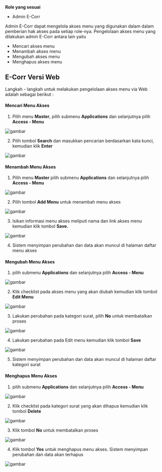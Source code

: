 **Role yang sesuai**

- Admin E-Corr

Admin E-Corr dapat mengelola akses menu yang digunakan dalam dalam pemberian hak akses pada setiap role-nya. Pengelolaan akses menu yang dilakukan admin E-Corr antara lain yaitu

- Mencari akses menu
- Menambah akses menu
- Mengubah akses menu
- Menghapus akses menu

## **E-Corr Versi Web**

Langkah - langkah untuk melakukan pengelolaan akses menu via Web adalah sebagai berikut :

#### **Mencari Menu Akses**

1.    Pilih menu **Master**, pilih submenu **Applications** dan selanjutnya pilih **Access - Menu**

![gambar](DataMaster/SC_DataMaster/DM1.png)

2.    Pilih tombol **Search** dan masukkan pencarian berdasarkan kata kunci, kemudian klik **Enter**

![gambar](DataMaster/SC_DataMaster/DM2.png)

#### **Menambah Menu Akses**

1.    Pilih menu **Master** pilih submenu **Applications** dan selanjutnya pilih **Access - Menu**

![gambar](DataMaster/SC_DataMaster/DM1.png)

2.    Pilih tombol **Add Menu** untuk menambah menu akses

![gambar](DataMaster/SC_DataMaster/DM3.png)

3.    Isikan informasi menu akses meliputi nama dan link akses menu kemudian klik tombol **Save.**

![gambar](DataMaster/SC_DataMaster/DM4.png)

4.    Sistem menyimpan perubahan dan data akan muncul di halaman daftar menu akses

#### **Mengubah Menu Akses**

1.    pilih submenu **Applications** dan selanjutnya pilih **Access - Menu**

![gambar](DataMaster/SC_DataMaster/DM1.png)

2.    Klik checklist pada akses menu yang akan diubah kemudian klik tombol **Edit Menu**

![gambar](DataMaster/SC_DataMaster/DM5.png)

3.    Lakukan perubahan pada kategori surat, pilih **No** untuk membatalkan proses

![gambar](DataMaster/SC_DataMaster/DM6.png)

4.    Lakukan perubahan pada Edit menu kemudian klik tombol **Save**

![gambar](DataMaster/SC_DataMaster/DM7.png)

5.    Sistem menyimpan perubahan dan data akan muncul di halaman daftar kategori surat


#### **Menghapus Menu Akses**

1.    pilih submenu **Applications** dan selanjutnya pilih **Access - Menu**

![gambar](DataMaster/SC_DataMaster/DM1.png)

2.    Klik checklist pada kategori surat yang akan dihapus kemudian klik tombol **Delete**

![gambar](DataMaster/SC_DataMaster/DM8.png)

3.    Klik tombol **No** untuk membatalkan proses

![gambar](DataMaster/SC_DataMaster/DM9.png)

4.	  Klik tombol **Yes** untuk menghapus menu akses. Sistem menyimpan perubahan dan data akan terhapus

![gambar](DataMaster/SC_DataMaster/DM10.png)


